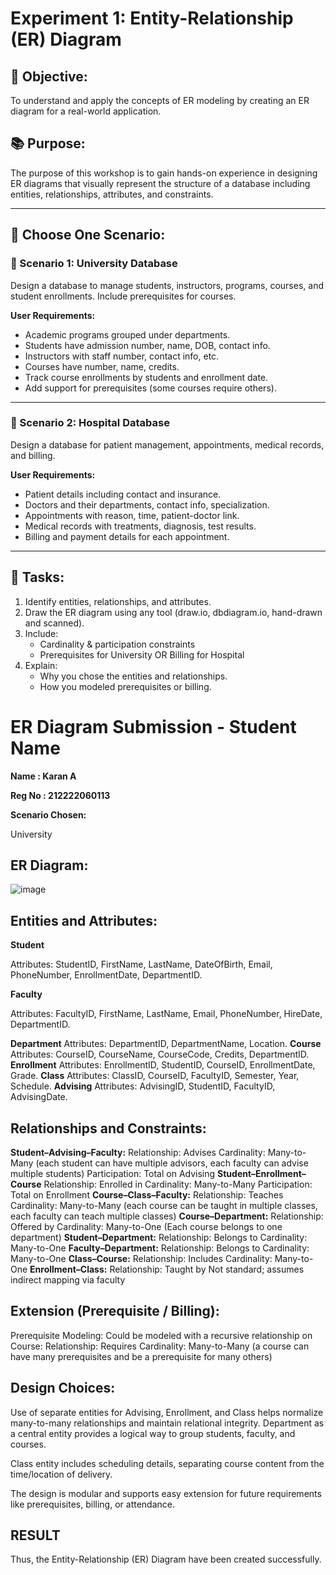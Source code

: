 # Experiment 1: Entity-Relationship (ER) Diagram

## 🎯 Objective:
To understand and apply the concepts of ER modeling by creating an ER diagram for a real-world application.

## 📚 Purpose:
The purpose of this workshop is to gain hands-on experience in designing ER diagrams that visually represent the structure of a database including entities, relationships, attributes, and constraints.

---

## 🧪 Choose One Scenario:

### 🔹 Scenario 1: University Database
Design a database to manage students, instructors, programs, courses, and student enrollments. Include prerequisites for courses.

**User Requirements:**
- Academic programs grouped under departments.
- Students have admission number, name, DOB, contact info.
- Instructors with staff number, contact info, etc.
- Courses have number, name, credits.
- Track course enrollments by students and enrollment date.
- Add support for prerequisites (some courses require others).

---

### 🔹 Scenario 2: Hospital Database
Design a database for patient management, appointments, medical records, and billing.

**User Requirements:**
- Patient details including contact and insurance.
- Doctors and their departments, contact info, specialization.
- Appointments with reason, time, patient-doctor link.
- Medical records with treatments, diagnosis, test results.
- Billing and payment details for each appointment.

---

## 📝 Tasks:
1. Identify entities, relationships, and attributes.
2. Draw the ER diagram using any tool (draw.io, dbdiagram.io, hand-drawn and scanned).
3. Include:
   - Cardinality & participation constraints
   - Prerequisites for University OR Billing for Hospital
4. Explain:
   - Why you chose the entities and relationships.
   - How you modeled prerequisites or billing.

# ER Diagram Submission - Student Name
**Name : Karan A**

**Reg No : 212222060113**

**Scenario Chosen:**

University

## ER Diagram:
![image](https://github.com/user-attachments/assets/f19ca1fb-376f-49d6-8440-5f07eb001c2f)

## Entities and Attributes:

**Student**

Attributes: StudentID, FirstName, LastName, DateOfBirth, Email, PhoneNumber, EnrollmentDate, DepartmentID.

**Faculty**

Attributes: FacultyID, FirstName, LastName, Email, PhoneNumber, HireDate, DepartmentID.

**Department**
Attributes: DepartmentID, DepartmentName, Location.
**Course**
Attributes: CourseID, CourseName, CourseCode, Credits, DepartmentID.
**Enrollment**
Attributes: EnrollmentID, StudentID, CourseID, EnrollmentDate, Grade.
**Class**
Attributes: ClassID, CourseID, FacultyID, Semester, Year, Schedule.
**Advising**
Attributes: AdvisingID, StudentID, FacultyID, AdvisingDate.

## Relationships and Constraints:

**Student–Advising–Faculty:**
Relationship: Advises Cardinality: Many-to-Many (each student can have multiple advisors, each faculty can advise multiple students) Participation: Total on Advising
**Student–Enrollment–Course**
Relationship: Enrolled in Cardinality: Many-to-Many Participation: Total on Enrollment
**Course–Class–Faculty:**
Relationship: Teaches Cardinality: Many-to-Many (each course can be taught in multiple classes, each faculty can teach multiple classes)
**Course–Department:**
Relationship: Offered by Cardinality: Many-to-One (Each course belongs to one department)
**Student–Department:**
Relationship: Belongs to Cardinality: Many-to-One
**Faculty–Department:**
Relationship: Belongs to Cardinality: Many-to-One
**Class–Course:**
Relationship: Includes Cardinality: Many-to-One
**Enrollment–Class:**
Relationship: Taught by Not standard; assumes indirect mapping via faculty

## Extension (Prerequisite / Billing):
Prerequisite Modeling:
Could be modeled with a recursive relationship on Course: Relationship: Requires Cardinality: Many-to-Many (a course can have many prerequisites and be a prerequisite for many others)

## Design Choices:
Use of separate entities for Advising, Enrollment, and Class helps normalize many-to-many relationships and maintain relational integrity. Department as a central entity provides a logical way to group students, faculty, and courses.

Class entity includes scheduling details, separating course content from the time/location of delivery.

The design is modular and supports easy extension for future requirements like prerequisites, billing, or attendance.

## RESULT
Thus, the Entity-Relationship (ER) Diagram have been created successfully.

